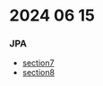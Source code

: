 # 2024 06 15

### JPA
- [section7](/woowon/study_file/JPA/section7.md)
- [section8](/woowon/study_file/JPA/section8.md)
